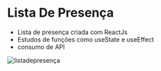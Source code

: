 # Lista De Presença

- Lista de presença criada com ReactJs
- Estudos de funções como useState e useEffect
- consumo de API



![listadepresença](https://user-images.githubusercontent.com/98848458/208147253-16449cfd-999e-4855-aea0-53a2a7343c16.jpg)